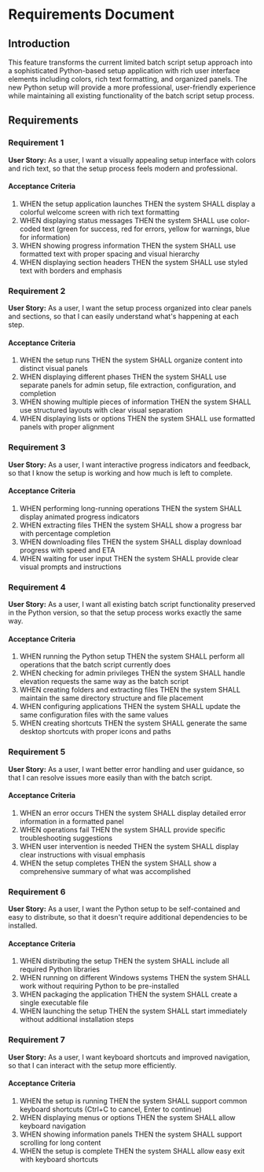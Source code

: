 # Requirements Document

## Introduction

This feature transforms the current limited batch script setup approach into a sophisticated Python-based setup application with rich user interface elements including colors, rich text formatting, and organized panels. The new Python setup will provide a more professional, user-friendly experience while maintaining all existing functionality of the batch script setup process.

## Requirements

### Requirement 1

**User Story:** As a user, I want a visually appealing setup interface with colors and rich text, so that the setup process feels modern and professional.

#### Acceptance Criteria

1. WHEN the setup application launches THEN the system SHALL display a colorful welcome screen with rich text formatting
2. WHEN displaying status messages THEN the system SHALL use color-coded text (green for success, red for errors, yellow for warnings, blue for information)
3. WHEN showing progress information THEN the system SHALL use formatted text with proper spacing and visual hierarchy
4. WHEN displaying section headers THEN the system SHALL use styled text with borders and emphasis

### Requirement 2

**User Story:** As a user, I want the setup process organized into clear panels and sections, so that I can easily understand what's happening at each step.

#### Acceptance Criteria

1. WHEN the setup runs THEN the system SHALL organize content into distinct visual panels
2. WHEN displaying different phases THEN the system SHALL use separate panels for admin setup, file extraction, configuration, and completion
3. WHEN showing multiple pieces of information THEN the system SHALL use structured layouts with clear visual separation
4. WHEN displaying lists or options THEN the system SHALL use formatted panels with proper alignment

### Requirement 3

**User Story:** As a user, I want interactive progress indicators and feedback, so that I know the setup is working and how much is left to complete.

#### Acceptance Criteria

1. WHEN performing long-running operations THEN the system SHALL display animated progress indicators
2. WHEN extracting files THEN the system SHALL show a progress bar with percentage completion
3. WHEN downloading files THEN the system SHALL display download progress with speed and ETA
4. WHEN waiting for user input THEN the system SHALL provide clear visual prompts and instructions

### Requirement 4

**User Story:** As a user, I want all existing batch script functionality preserved in the Python version, so that the setup process works exactly the same way.

#### Acceptance Criteria

1. WHEN running the Python setup THEN the system SHALL perform all operations that the batch script currently does
2. WHEN checking for admin privileges THEN the system SHALL handle elevation requests the same way as the batch script
3. WHEN creating folders and extracting files THEN the system SHALL maintain the same directory structure and file placement
4. WHEN configuring applications THEN the system SHALL update the same configuration files with the same values
5. WHEN creating shortcuts THEN the system SHALL generate the same desktop shortcuts with proper icons and paths

### Requirement 5

**User Story:** As a user, I want better error handling and user guidance, so that I can resolve issues more easily than with the batch script.

#### Acceptance Criteria

1. WHEN an error occurs THEN the system SHALL display detailed error information in a formatted panel
2. WHEN operations fail THEN the system SHALL provide specific troubleshooting suggestions
3. WHEN user intervention is needed THEN the system SHALL display clear instructions with visual emphasis
4. WHEN the setup completes THEN the system SHALL show a comprehensive summary of what was accomplished

### Requirement 6

**User Story:** As a user, I want the Python setup to be self-contained and easy to distribute, so that it doesn't require additional dependencies to be installed.

#### Acceptance Criteria

1. WHEN distributing the setup THEN the system SHALL include all required Python libraries
2. WHEN running on different Windows systems THEN the system SHALL work without requiring Python to be pre-installed
3. WHEN packaging the application THEN the system SHALL create a single executable file
4. WHEN launching the setup THEN the system SHALL start immediately without additional installation steps

### Requirement 7

**User Story:** As a user, I want keyboard shortcuts and improved navigation, so that I can interact with the setup more efficiently.

#### Acceptance Criteria

1. WHEN the setup is running THEN the system SHALL support common keyboard shortcuts (Ctrl+C to cancel, Enter to continue)
2. WHEN displaying menus or options THEN the system SHALL allow keyboard navigation
3. WHEN showing information panels THEN the system SHALL support scrolling for long content
4. WHEN the setup is complete THEN the system SHALL allow easy exit with keyboard shortcuts